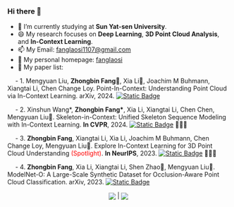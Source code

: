 ### Hi there 👋

<!--
**fanglaosi/fanglaosi** is a ✨ _special_ ✨ repository because its `README.md` (this file) appears on your GitHub profile.

Here are some ideas to get you started:

- 🔭 I’m currently working on ...
- 🌱 I’m currently learning ...
- 👯 I’m looking to collaborate on ...
- 🤔 I’m looking for help with ...
- 💬 Ask me about ...
- 📫 How to reach me: ...
- 😄 Pronouns: ...
- ⚡ Fun fact: ...
图标网页: https://shields.io/badges/static-badge
-->

- 🌱 I’m currently studying at **Sun Yat-sen University**.
- 😄 My research focuses on **Deep Learning**, **3D Point Cloud Analysis**, and **In-Context Learning**.
- 📫 My Email: fanglaosi1107@gmail.com
- 🤔 My personal homepage: [fanglaosi](https://fanglaosi.github.io/)
- 📕 My paper list:


&emsp; - 1. Mengyuan Liu, **Zhongbin Fang📧**, Xia Li📧, Joachim M Buhmann, Xiangtai Li, Chen Change Loy. Point-In-Context: Understanding Point Cloud via In-Context Learning. arXiv, 2024. [![Static Badge](https://img.shields.io/badge/Paper-PDF-blue)](https://arxiv.org/pdf/2404.12352.pdf) 

&emsp; - 2. Xinshun Wang*, <strong>Zhongbin Fang*</strong>, Xia Li, Xiangtai Li, Chen Chen, Mengyuan Liu📧. Skeleton-in-Context: Unified Skeleton Sequence Modeling with In-Context Learning. **In CVPR**, 2024. [![Static Badge](https://img.shields.io/badge/Paper-PDF-green)](https://arxiv.org/pdf/2312.03703.pdf) 🎉🎉🎉

&emsp; - 3. **Zhongbin Fang**, Xiangtai Li, Xia Li, Joachim M Buhmann, Chen Change Loy, Mengyuan Liu📧. Explore In-Context Learning for 3D Point Cloud Understanding 
<span style="color:red">(Spotlight)</span>. **In NeurIPS**, 2023. [![Static Badge](https://img.shields.io/badge/Paper-PDF-red)](https://arxiv.org/pdf/2306.08659.pdf) 🎉🎉🎉

&emsp; - 4. **Zhongbin Fang**, Xia Li, Xiangtai Li, Shen Zhao📧, Mengyuan Liu📧. ModelNet-O: A Large-Scale Synthetic Dataset for Occlusion-Aware Point Cloud Classification. arXiv, 2023. [![Static Badge](https://img.shields.io/badge/Paper-PDF-yellow)](https://arxiv.org/pdf/2401.08210.pdf)

<p align="center">
<a> <img align="center" src="https://github-readme-stats.vercel.app/api?username=fanglaosi&include_all_commits=true&count_private-true&custom_title=fanglaosi'%20GitHub%20Stats&line_height=30&show_icons=true&hide_border=true&bg_color=192133&title_color=efb752&icon_color=efb752&text_color=70bed9">
</a> |
<a> <img align="center" src="https://github-readme-stats.vercel.app/api/top-langs/?username=fanglaosi&layout=compact&hide_border=true&bg_color=192133&title_color=efb752&icon_color=efb752&text_color=70bed9">
</a> 
</p>

